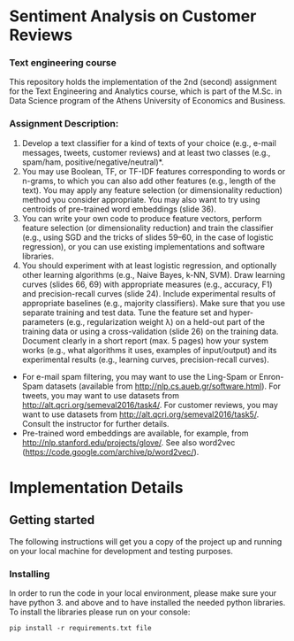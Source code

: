 # Sentiment Analysis on Customer Reviews
### Text engineering course

This repository holds the implementation of the 2nd (second) assignment for the Text Engineering and Analytics course, which is part of the M.Sc. in Data Science program of the Athens University of Economics and Business.

### Assignment Description:

1. Develop a text classifier for a kind of texts of your choice (e.g., e-mail messages, tweets,
customer reviews) and at least two classes (e.g., spam/ham, positive/negative/neutral)*.
2. You may use Boolean, TF, or TF-IDF features corresponding to words or n-grams, to which you
can also add other features (e.g., length of the text). You may apply any feature selection (or
dimensionality reduction) method you consider appropriate. You may also want to try using
centroids of pre-trained word embeddings (slide 36).
3. You can write your own code to produce feature vectors, perform feature selection (or dimensionality reduction)
and train the classifier (e.g., using SGD and the tricks of slides 59–60, in the case of logistic regression), or
you can use existing implementations and software libraries.
4. You should experiment with at least logistic regression, and optionally other learning algorithms 
(e.g., Naive Bayes, k-NN, SVM). Draw learning curves (slides 66, 69) with appropriate measures (e.g., accuracy, F1)
and precision-recall curves (slide 24). Include experimental results of appropriate baselines
(e.g., majority classifiers). Make sure that you use separate training and test data. Tune the
feature set and hyper-parameters (e.g., regularization weight λ) on a held-out part of the
training data or using a cross-validation (slide 26) on the training data. Document clearly in a
short report (max. 5 pages) how your system works (e.g., what algorithms it uses, examples of
input/output) and its experimental results (e.g., learning curves, precision-recall curves).


* For e-mail spam filtering, you may want to use the Ling-Spam or Enron-Spam datasets (available
from http://nlp.cs.aueb.gr/software.html). For tweets, you may want to use datasets from
http://alt.qcri.org/semeval2016/task4/. For customer reviews, you may want to use datasets from
http://alt.qcri.org/semeval2016/task5/. Consult the instructor for further details.
* Pre-trained word embeddings are available, for example, from http://nlp.stanford.edu/projects/glove/.
See also word2vec (https://code.google.com/archive/p/word2vec/). 

# Implementation Details

## Getting started
The following instructions will get you a copy of the project up and running on your local machine for development and testing purposes.

### Installing
In order to run the code in your local environment, please make sure your have python 3. and above and to have installed the needed python libraries.
To install the libraries please run on your console:

```
pip install -r requirements.txt file
```

